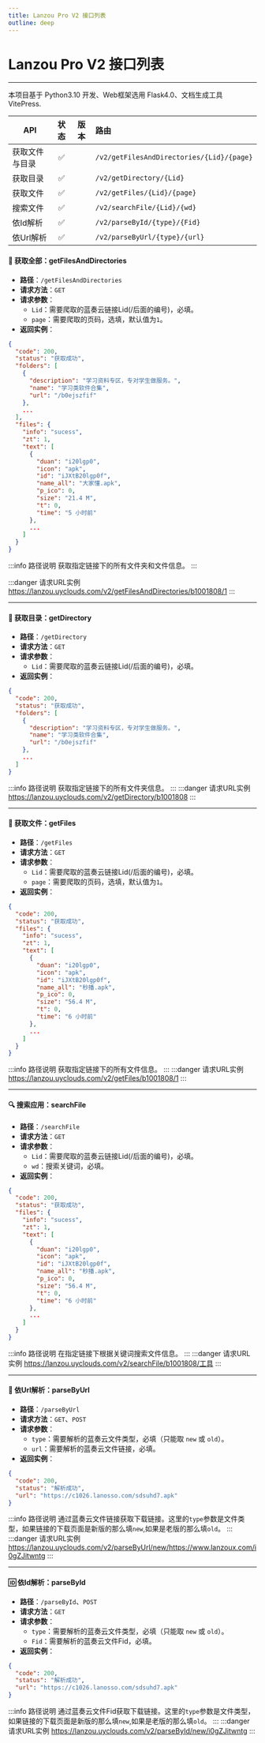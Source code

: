 ```yaml
---
title: Lanzou Pro V2 接口列表
outline: deep
---
```


<Badge type="warning" text="v1.0.1 - For beta" xmlns="yes"></Badge>

# Lanzou Pro V2 接口列表

***

本项目基于 Python3.10 开发、Web框架选用 Flask4.0、文档生成工具 VitePress.

| API     | 状态 |                 版本                 | 路由                                        |
|---------|:--:|:----------------------------------:|:------------------------------------------|
| 获取文件与目录 | ✅  | <Badge type="tip" text="^1.0.1" /> | `/v2/getFilesAndDirectories/{Lid}/{page}` |
| 获取目录    | ✅  | <Badge type="tip" text="^1.0.0" /> | `/v2/getDirectory/{Lid}`                  |
| 获取文件    | ✅  | <Badge type="tip" text="^1.0.1" /> | `/v2/getFiles/{Lid}/{page}`               |
| 搜索文件    | ✅  | <Badge type="tip" text="^1.0.0" /> | `/v2/searchFile/{Lid}/{wd}`               |
| 依Id解析   | ✅  | <Badge type="tip" text="^1.0.1" /> | `/v2/parseById/{type}/{Fid}`              |
| 依Url解析  | ✅  | <Badge type="tip" text="^1.0.1" /> | `/v2/parseByUrl/{type}/{url}`  <br/>      |

#### 🤡 获取全部：getFilesAndDirectories

- **路径**：`/getFilesAndDirectories`
- **请求方法**：`GET`
- **请求参数**：
    - `Lid`：需要爬取的蓝奏云链接Lid(/后面的编号)，必填。
    - `page`：需要爬取的页码，选填，默认值为`1`。
- **返回实例**：

```json
{
  "code": 200,
  "status": "获取成功",
  "folders": [
    {
      "description": "学习资料专区，专对学生做服务。",
      "name": "学习类软件合集",
      "url": "/b0ejszfif"
    },
    ...
  ],
  "files": {
    "info": "sucess",
    "zt": 1,
    "text": [
      {
        "duan": "i20lgp0",
        "icon": "apk",
        "id": "iJXtB20lgp0f",
        "name_all": "大家懂.apk",
        "p_ico": 0,
        "size": "21.4 M",
        "t": 0,
        "time": "5 小时前"
      },
      ...
    ]
  }
}
```

:::info 路径说明
获取指定链接下的所有文件夹和文件信息。
:::

:::danger 请求URL实例
https://lanzou.uyclouds.com/v2/getFilesAndDirectories/b1001808/1
:::

***

#### 📂 获取目录：getDirectory

- **路径**：`/getDirectory`
- **请求方法**：`GET`
- **请求参数**：
    - `Lid`：需要爬取的蓝奏云链接Lid(/后面的编号)，必填。
- **返回实例**：

```json
{
  "code": 200,
  "status": "获取成功",
  "folders": [
    {
      "description": "学习资料专区，专对学生做服务。",
      "name": "学习类软件合集",
      "url": "/b0ejszfif"
    },
    ...
  ]
}
```

:::info 路径说明
获取指定链接下的所有文件夹信息。
:::
:::danger 请求URL实例
https://lanzou.uyclouds.com/v2/getDirectory/b1001808
:::
***

#### 📄 获取文件：getFiles

- **路径**：`/getFiles`
- **请求方法**：`GET`
- **请求参数**：
    - `Lid`：需要爬取的蓝奏云链接Lid(/后面的编号)，必填。
    - `page`：需要爬取的页码，选填，默认值为`1`。
- **返回实例**：

```json
{
  "code": 200,
  "status": "获取成功",
  "files": {
    "info": "sucess",
    "zt": 1,
    "text": [
      {
        "duan": "i20lgp0",
        "icon": "apk",
        "id": "iJXtB20lgp0f",
        "name_all": "秒播.apk",
        "p_ico": 0,
        "size": "56.4 M",
        "t": 0,
        "time": "6 小时前"
      },
      ...
    ]
  }
}
```

:::info 路径说明
获取指定链接下的所有文件信息。
:::
:::danger 请求URL实例
https://lanzou.uyclouds.com/v2/getFiles/b1001808/1
:::
***

#### 🔍 搜索应用：searchFile

- **路径**：`/searchFile`
- **请求方法**：`GET`
- **请求参数**：
    - `Lid`：需要爬取的蓝奏云链接Lid(/后面的编号)，必填。
    - `wd`：搜索关键词，必填。
- **返回实例**：

```json
{
  "code": 200,
  "status": "获取成功",
  "files": {
    "info": "sucess",
    "zt": 1,
    "text": [
      {
        "duan": "i20lgp0",
        "icon": "apk",
        "id": "iJXtB20lgp0f",
        "name_all": "秒播.apk",
        "p_ico": 0,
        "size": "56.4 M",
        "t": 0,
        "time": "6 小时前"
      },
      ...
    ]
  }
}
```

:::info 路径说明
在指定链接下根据关键词搜索文件信息。
:::
:::danger 请求URL实例
https://lanzou.uyclouds.com/v2/searchFile/b1001808/工具
:::
***

#### 🔗 依Url解析：parseByUrl

- **路径**：`/parseByUrl`
- **请求方法**：`GET`、`POST`
- **请求参数**：
    - `type`：需要解析的蓝奏云文件类型，必填（只能取 `new` 或 `old`）。
    - `url`：需要解析的蓝奏云文件链接，必填。
- **返回实例**：

```json
{
  "code": 200,
  "status": "解析成功",
  "url": "https://c1026.lanosso.com/sdsuhd7.apk"
}
```

:::info 路径说明
通过蓝奏云文件链接获取下载链接。这里的`type`参数是文件类型，如果链接的下载页面是新版的那么填`new`,如果是老版的那么填`old`。
:::
:::danger 请求URL实例
https://lanzou.uyclouds.com/v2/parseByUrl/new/https://www.lanzoux.com/i0gZJitwntg
:::
***

#### 🆔 依Id解析：parseById

- **路径**：`/parseById`、`POST`
- **请求方法**：`GET`
- **请求参数**：
    - `type`：需要解析的蓝奏云文件类型，必填（只能取 `new` 或 `old`）。
    - `Fid`：需要解析的蓝奏云文件Fid，必填。
- **返回实例**：

```json
{
  "code": 200,
  "status": "解析成功",
  "url": "https://c1026.lanosso.com/sdsuhd7.apk"
}
```

:::info 路径说明
通过蓝奏云文件Fid获取下载链接。这里的`type`参数是文件类型，如果链接的下载页面是新版的那么填`new`,如果是老版的那么填`old`。
:::
:::danger 请求URL实例
https://lanzou.uyclouds.com/v2/parseById/new/i0gZJitwntg
:::